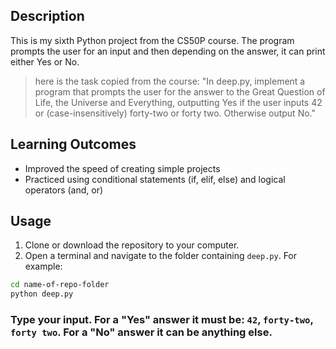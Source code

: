 ## Description
This is my sixth Python project from the CS50P course. The program prompts the user for an input and then depending on the answer, it can print either Yes or No.
> here is the task copied from the course:
> "In deep.py, implement a program that prompts the user for the answer to the Great Question of Life, the Universe and Everything, outputting Yes if the user inputs 42 or (case-insensitively) forty-two or forty two. Otherwise output No."

## Learning Outcomes
- Improved the speed of creating simple projects
- Practiced using conditional statements (if, elif, else) and logical operators (and, or)

## Usage
1. Clone or download the repository to your computer.
2. Open a terminal and navigate to the folder containing `deep.py`. For example:
```bash
cd name-of-repo-folder
python deep.py
```

### Type your input. For a "Yes" answer it must be: `42`, `forty-two`, `forty two`. For a "No" answer it can be anything else.
